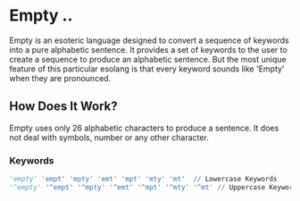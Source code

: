 # Empty ..
Empty is an esoteric language designed to convert a sequence of keywords into a pure alphabetic sentence. It provides a set of keywords to the user to create a sequence to produce an alphabetic sentence. But the most unique feature of this particular esolang is that every keyword sounds like 'Empty' when they are pronounced.

## How Does It Work?
Empty uses only 26 alphabetic characters to produce a sentence. It does not deal with symbols, number or any other character.
### Keywords
```python
'empty' 'empt' 'mpty' 'emt' 'mpt' 'mty' 'mt'  // Lowercase Keywords
'^empty' '^empt' '^mpty' '^emt' '^mpt' '^mty' '^mt' // Uppercase Keywords
```
